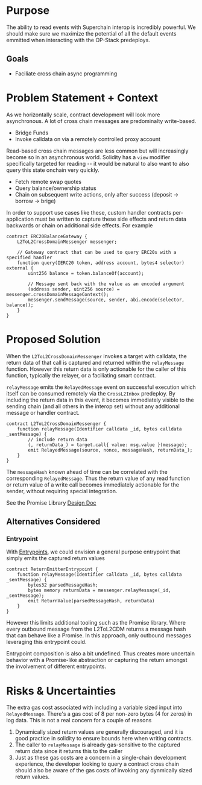 # Purpose

The ability to read events with Superchain interop is incredibly powerful. We should make sure we maximize the potential of all the default events emmitted when interacting with the OP-Stack predeploys.

## Goals

- Faciliate cross chain async programming

# Problem Statement + Context

As we horizontally scale, contract development will look more asynchronous. A lot of cross chain messages are predominalty write-based.

- Bridge Funds
- Invoke calldata on via a remotely controlled proxy account

Read-based cross chain messages are less common but will increasingly become so in an asynchronous world. Solidity has a `view` modifier specifically targeted for reading -- it would be natural to also want to also query this state onchain very quickly.

- Fetch remote swap quotes
- Query balance/ownership status
- Chain on subsequent write actions, only after success (deposit -> borrow -> brige)

In order to support use cases like these, custom handler contracts per-application must be written to capture these side effects and return data backwards or chain on additional side effects. For example

```solidity
contract ERC20BalanceGateway {
    L2ToL2CrossDomainMessenger messenger;

    // Gateway contract that can be used to query ERC20s with a specified handler
    function query(IERC20 token, address account, bytes4 selector) external {
        uint256 balance = token.balanceOf(account);

        // Message sent back with the value as an encoded argument
        (address sender, uint256 source) = messenger.crossDomainMessageContext();
        messenger.sendMessage(source, sender, abi.encode(selector, balance));
    }
}
```

# Proposed Solution

When the `L2ToL2CrossDomainMessenger` invokes a target with calldata, the return data of that call is captured and returned within the `relayMessage` function. However this return data is only actionable for the caller of this function, typically the relayer, or a faciliating smart contract.

`relayMessage` emits the `RelayedMessage` event on successful execution which itself can be consumed remotely via the `CrossL2Inbox` predeploy. By including the return data in this event, it becomes immediately visible to the sending chain (and all others in the interop set) without any additional message or handler contract.

```solidity
contract L2ToL2CrossDomainMessenger {
    function relayMessage(Identifier calldata _id, bytes calldata _sentMessage) {
        // include return data
        (, returnData_) = target.call{ value: msg.value }(message);
        emit RelayedMessage(source, nonce, messageHash, returnData_);
    }
}
```

The `messageHash` known ahead of time can be correlated with the corresponding `RelayedMessage`. Thus the return value of any read function or return value of a write call becomes immediately actionable for the sender, without requiring special integration.

See the Promise Library [Design Doc](https://github.com/ethereum-optimism/design-docs/pull/216)

## Alternatives Considered

### Entrypoint

With [Entrypoints](https://github.com/ethereum-optimism/specs/pull/484), we could envision a general purpose entrypoint that simply emits the captured return values

```solidity
contract ReturnEmitterEntrypoint {
    function relayMessage(Identifier calldata _id, bytes calldata _sentMessage) {
        bytes32 parsedMessageHash;
        bytes memory returnData = messenger.relayMessage(_id, _sentMessage);
        emit ReturnValue(parsedMessageHash, returnData)
    }
}
```

However this limits additional tooling such as the Promise library. Where every outbound message from the L2ToL2CDM returns a message hash that can behave like a Promise. In this approach, only outbound messages leveraging this entrypoint could.

Entrypoint composition is also a bit undefined. Thus creates more uncertain behavior with a Promise-like abstraction or capturing the return amongst the involvement of different entrypoints.

# Risks & Uncertainties

The extra gas cost associated with including a variable sized input into `RelayedMessage`. There's a gas cost of 8 per non-zero bytes (4 for zeros) in log data. This is not a real concern for a couple of reasons

1. Dynamically sized return values are generally discouraged, and it is good practice in solidity to ensure bounds here when writing contracts.
2. The caller to `relayMessage` is already gas-sensitive to the captured return data since it returns this to the caller
3. Just as these gas costs are a concern in a single-chain development experience, the developer looking to query a contract cross chain should also be aware of the gas costs of invoking any dynmically sized return values.
